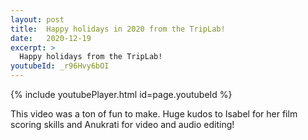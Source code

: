 ```yaml
---
layout: post
title:  Happy holidays in 2020 from the TripLab!
date:   2020-12-19
excerpt: >
  Happy holidays from the TripLab!
youtubeId: _r96Hvy6bOI
---
```


{% include youtubePlayer.html id=page.youtubeId %}

This video was a ton of fun to make. Huge kudos to Isabel for her film scoring skills and Anukrati for video and audio editing!
